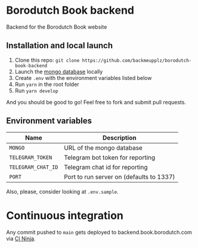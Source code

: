# Borodutch Book backend

Backend for the Borodutch Book website

## Installation and local launch

1. Clone this repo: `git clone https://github.com/backmeupplz/borodutch-book-backend`
2. Launch the [mongo database](https://www.mongodb.com/) locally
3. Create `.env` with the environment variables listed below
4. Run `yarn` in the root folder
5. Run `yarn develop`

And you should be good to go! Feel free to fork and submit pull requests.

## Environment variables

| Name               | Description                              |
| ------------------ | ---------------------------------------- |
| `MONGO`            | URL of the mongo database                |
| `TELEGRAM_TOKEN`   | Telegram bot token for reporting         |
| `TELEGRAM_CHAT_ID` | Telegram chat id for reporting           |
| `PORT`             | Port to run server on (defaults to 1337) |

Also, please, consider looking at `.env.sample`.

# Continuous integration

Any commit pushed to `main` gets deployed to backend.book.borodutch.com via [CI Ninja](https://github.com/backmeupplz/ci-ninja).
